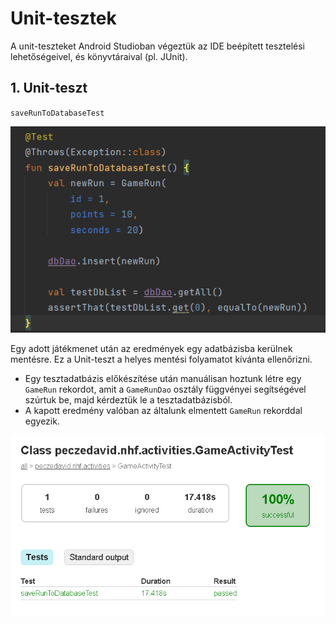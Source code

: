 # Unit-tesztek

A unit-teszteket Android Studioban végeztük az IDE beépített tesztelési lehetőségeivel, és könyvtáraival (pl. JUnit).

## 1. Unit-teszt

`saveRunToDatabaseTest`

![](images/teszt1.png)

Egy adott játékmenet után az eredmények egy adatbázisba kerülnek mentésre. Ez a Unit-teszt a helyes mentési folyamatot kívánta ellenőrizni.

- Egy tesztadatbázis előkészítése után manuálisan hoztunk létre egy `GameRun` rekordot, amit a `GameRunDao` osztály függvényei segítségével szúrtuk be, majd kérdeztük le a tesztadatbázisból.
- A kapott eredmény valóban az általunk elmentett `GameRun` rekorddal egyezik.

![](images/teszt1_eredmeny.png)